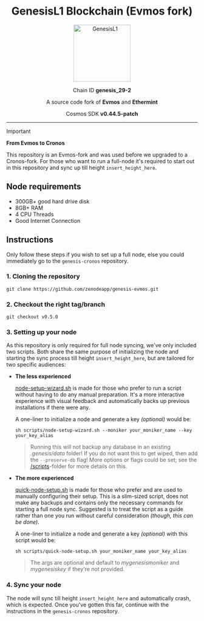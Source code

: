 <h1 align="center">
  GenesisL1 Blockchain (Evmos fork)
</h1>

<p align="center">
  <img src="https://github.com/zenodeapp/genesisL1/assets/108588903/be368fa2-a154-48a6-b04b-8eb452b02033" alt="GenesisL1" width="150" height="150"/>
</p>

<p align="center">
  Chain ID <b>genesis_29-2</b>
</p>

<p align="center">
   A source code fork of <b>Evmos</b> and <b>Ethermint</b>
</p>

<p align="center">
  Cosmos SDK <b>v0.44.5-patch</b>
</p>

---

> [!IMPORTANT]
> **From Evmos to Cronos**
> 
> This repository is an Evmos-fork and was used before we upgraded to a Cronos-fork. For those who want to run a full-node it's required to start out in this repository and sync up till height `insert_height_here`.

## Node requirements

- 300GB+ good hard drive disk
- 8GB+ RAM
- 4 CPU Threads
- Good Internet Connection

## Instructions

Only follow these steps if you wish to set up a full node, else you could immediately go to the `genesis-cronos` repository.

### 1. Cloning the repository

```
git clone https://github.com/zenodeapp/genesis-evmos.git
```

### 2. Checkout the right tag/branch

```
git checkout v0.5.0
```

### 3. Setting up your node

As this repository is only required for full node syncing, we've only included two scripts. Both share the same purpose of initializing the node and starting the sync process till height `insert_height_here`, but are tailored for two specific audiences:

- **The less experienced**

   [node-setup-wizard.sh](scripts/node-setup-wizard.sh) is made for those who prefer to run a script without having to do any manual preparation. It's a more interactive experience with visual feedback and automatically backs up previous installations if there were any.

  A one-liner to initialize a node and generate a key _(optional)_ would be:
  ```
  sh scripts/node-setup-wizard.sh --moniker your_moniker_name --key your_key_alias
  ```
  > Running this will not backup any database in an existing _.genesis/data_ folder! If you do not want this to get wiped, then add the `--preserve-db` flag! More options or flags could be set; see the [\/scripts](scripts/)-folder for more details on this.
  
- **The more experienced**

   [quick-node-setup.sh](scripts/quick-node-setup.sh) is made for those who prefer and are used to manually configuring their setup. This is a slim-sized script, does not make any backups and contains only the necessary commands for starting a full node sync. Suggested is to treat the script as a guide rather than one you run without careful consideration _(though, this can be done)_.

  A one-liner to initialize a node and generate a key _(optional)_ with this script would be:
  ```
  sh scripts/quick-node-setup.sh your_moniker_name your_key_alias
  ```
  > The args are optional and default to _mygenesismoniker_ and _mygenesiskey_ if they're not provided.
  
### 4. Sync your node

The node will sync till height `insert_height_here` and automatically crash, which is expected. Once you've gotten this far, continue with the instructions in the `genesis-cronos` repository.
